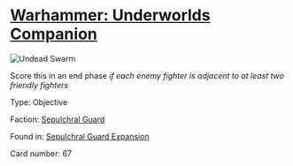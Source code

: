 # [Warhammer: Underworlds Companion](https://guidokessels.github.io/wh-underworlds)

  

![Undead Swarm](https://warhammerunderworlds.com/wp-content/uploads/sites/6/2017/12/067_ENG-Undead-Swarm.png)

Score this in an end phase <i>if each enemy fighter is adjacent to at least two friendly fighters</i>

Type: Objective

Faction: [Sepulchral Guard](https://guidokessels.github.io/wh-underworlds/factions/sepulchral-guard)

Found in: [Sepulchral Guard Expansion](https://guidokessels.github.io/wh-underworlds/locations/sepulchral-guard-expansion)

Card number: 67
